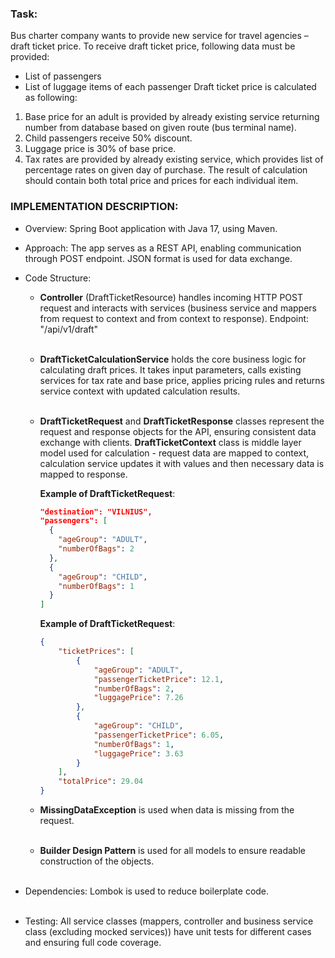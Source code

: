 ### Task:

Bus charter company wants to provide new service for travel agencies – draft ticket price.
To receive draft ticket price, following data must be provided:

- List of passengers
- List of luggage items of each passenger
  Draft ticket price is calculated as following:

1. Base price for an adult is provided by already existing service returning number from
   database based on given route (bus terminal name).
2. Child passengers receive 50% discount.
3. Luggage price is 30% of base price.
4. Tax rates are provided by already existing service, which provides list of percentage
   rates on given day of purchase.
   The result of calculation should contain both total price and prices for each individual item.

### IMPLEMENTATION DESCRIPTION:

* Overview: Spring Boot application with Java 17, using Maven.

* Approach: The app serves as a REST API, enabling communication through POST endpoint.
  JSON format is used for data exchange.

* Code Structure:
    * **Controller** (DraftTicketResource) handles incoming HTTP POST request and interacts with services (business
      service and mappers from request to context and from context to response). Endpoint: "/api/v1/draft"<br> <br>
    * **DraftTicketCalculationService** holds the core business logic for calculating draft prices. It takes input
      parameters, calls existing services for tax rate and base price, applies pricing rules and returns service context
      with updated calculation results. <br> <br>
    * **DraftTicketRequest** and **DraftTicketResponse** classes represent the request and response objects for the API,
      ensuring consistent data exchange with clients. **DraftTicketContext** class is middle layer model used for
      calculation - request data are mapped to context, calculation service updates it with values and then necessary
      data is mapped to response.

      **Example of DraftTicketRequest**:
        ```json {
        "destination": "VILNIUS",
        "passengers": [
          {
            "ageGroup": "ADULT",
            "numberOfBags": 2
          },
          {
            "ageGroup": "CHILD",
            "numberOfBags": 1
          }
        ]
      ```
      **Example of DraftTicketRequest**:
        ```json
        {
            "ticketPrices": [
                {
                    "ageGroup": "ADULT",
                    "passengerTicketPrice": 12.1,
                    "numberOfBags": 2,
                    "luggagePrice": 7.26
                },
                {
                    "ageGroup": "CHILD",
                    "passengerTicketPrice": 6.05,
                    "numberOfBags": 1,
                    "luggagePrice": 3.63
                }
            ],
            "totalPrice": 29.04
        }


    * **MissingDataException** is used when data is missing from the request.<br> <br>
    * **Builder Design Pattern** is used for all models to ensure readable construction of the objects.<br> <br>

* Dependencies: Lombok is used to reduce boilerplate code.<br> <br>
* Testing: All service classes (mappers, controller and business service class (excluding mocked services)) have unit
  tests for different cases and ensuring full code coverage.